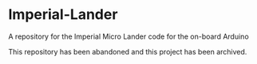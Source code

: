 # Imperial-Lander
A repository for the Imperial Micro Lander code for the on-board Arduino

This repository has been abandoned and this project has been archived.
